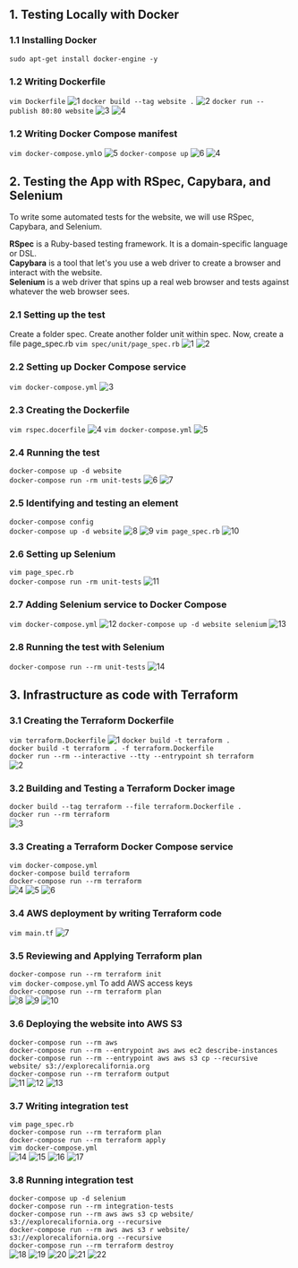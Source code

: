 ## 1. Testing Locally with Docker

### 1.1 Installing Docker
`sudo apt-get install docker-engine -y`

### 1.2 Writing Dockerfile
`vim Dockerfile`
![1](https://user-images.githubusercontent.com/102405945/214835747-74afa794-87e0-4443-9836-5c4feaafa175.png)
`docker build --tag website .`
![2](https://user-images.githubusercontent.com/102405945/214835949-b925dd1d-4477-4876-a464-c2332372fe63.png)
`docker run --publish 80:80 website`
![3](https://user-images.githubusercontent.com/102405945/214836098-1f5ecbfe-8bec-4225-b3a4-986792338508.png)
![4](https://user-images.githubusercontent.com/102405945/214836107-e3ee822c-a7e3-4907-980b-7e7dac083b7a.png)

### 1.2 Writing Docker Compose manifest
`vim docker-compose.yml`o
![5](https://user-images.githubusercontent.com/102405945/214836623-9ed301c7-b2f4-4246-a2e3-f86b8b2691d5.png)
`docker-compose up`
![6](https://user-images.githubusercontent.com/102405945/214836692-f1fcb346-7363-4ea3-929a-1055777a2530.png)
![4](https://user-images.githubusercontent.com/102405945/214836707-21f8402c-83fe-458b-930c-0acc85c5ad19.png)



## 2. Testing the App with RSpec, Capybara, and Selenium

To write some automated tests for the website, we will use RSpec, Capybara, and Selenium.

**RSpec** is a Ruby-based testing framework. It is a domain-specific language or DSL. <br>
**Capybara** is a tool that let's you use a web driver to create a browser and interact with the website. <br>
**Selenium** is a web driver that spins up a real web browser and tests against whatever the web browser sees. <br>

### 2.1 Setting up the test
Create a folder spec. Create another folder unit within spec. Now, create a file page_spec.rb
`vim spec/unit/page_spec.rb`
![1](https://user-images.githubusercontent.com/102405945/215341121-c02bbcb0-5d74-4b6d-9de1-a09bf151f53f.png)
![2](https://user-images.githubusercontent.com/102405945/215341128-21842d72-2769-485e-bb14-1f5474e5d6bb.png)

### 2.2 Setting up Docker Compose service
`vim docker-compose.yml`
![3](https://user-images.githubusercontent.com/102405945/215341356-be088395-f33a-42b4-baa4-69a44c584055.png)

### 2.3 Creating the Dockerfile
`vim rspec.docerfile`
![4](https://user-images.githubusercontent.com/102405945/215342122-b5feb02b-667e-4ac6-8060-1c00809491b3.png)
`vim docker-compose.yml`
![5](https://user-images.githubusercontent.com/102405945/215342133-a2b29125-cc1a-4927-bbd7-c4e405603820.png)

### 2.4 Running the test
`docker-compose up -d website` <br>
`docker-compose run -rm unit-tests`
![6](https://user-images.githubusercontent.com/102405945/215343030-af70d852-6303-4a3c-aeee-d1df47e03063.png)
![7](https://user-images.githubusercontent.com/102405945/215343034-5d4508cb-24c1-463e-ab40-7cd778933eac.png)

### 2.5 Identifying and testing an element
`docker-compose config` <br>
`docker-compose up -d website`
![8](https://user-images.githubusercontent.com/102405945/215343521-67b8b914-5ca6-4d2e-a1fb-24fc6fe1c4d1.png)
![9](https://user-images.githubusercontent.com/102405945/215343528-9ed9bea5-b8cf-4a9a-a120-6ae874d41648.png)
`vim page_spec.rb`
![10](https://user-images.githubusercontent.com/102405945/215343540-b4495a2a-846e-43e3-b7fa-85dd72f757dc.png)

### 2.6 Setting up Selenium
`vim page_spec.rb` <br>
`docker-compose run -rm unit-tests`
![11](https://user-images.githubusercontent.com/102405945/215344222-93eea3f6-43a3-4a4c-971c-66b832fd9739.png)

### 2.7 Adding Selenium service to Docker Compose
`vim docker-compose.yml`
![12](https://user-images.githubusercontent.com/102405945/215344574-afad248a-22e0-4578-919e-d6181f409c7f.png)
`docker-compose up -d website selenium`
![13](https://user-images.githubusercontent.com/102405945/215344582-16268af1-39ae-46e2-9670-60e827b3d298.png)

### 2.8 Running the test with Selenium
`docker-compose run --rm unit-tests`
![14](https://user-images.githubusercontent.com/102405945/215344859-b8b1543d-42f8-47be-80a4-6eb14d38e829.png)


## 3. Infrastructure as code with Terraform

### 3.1 Creating the Terraform Dockerfile
`vim terraform.Dockerfile`
![1](https://user-images.githubusercontent.com/102405945/215345670-a14cc7a9-1a38-443d-babc-d207b0a7062d.png)
`docker build -t terraform .` <br>
`docker build -t terraform . -f terraform.Dockerfile` <br>
`docker run --rm --interactive --tty --entrypoint sh terraform` <br>
![2](https://user-images.githubusercontent.com/102405945/215345676-212cc641-562c-41ef-a414-02eb7afca560.png)

### 3.2 Building and Testing a Terraform Docker image
`docker build --tag terraform --file terraform.Dockerfile .` <br>
`docker run --rm terraform` <br>
![3](https://user-images.githubusercontent.com/102405945/215531365-58e35f58-b140-4b47-a79f-5fcfba7e6c20.png)

### 3.3 Creating a Terraform Docker Compose service
`vim docker-compose.yml` <br>
`docker-compose build terraform` <br>
`docker-compose run --rm terraform` <br>
![4](https://user-images.githubusercontent.com/102405945/215531692-06a0095b-25a4-4dc9-b9f0-9c0b8f4e3026.png)
![5](https://user-images.githubusercontent.com/102405945/215531709-8d3b391e-732d-43d9-936e-827a5d65417a.png)
![6](https://user-images.githubusercontent.com/102405945/215531733-fea476b1-d932-4ec1-aeb7-04595721aef8.png)

### 3.4 AWS deployment by writing Terraform code
`vim main.tf`
![7](https://user-images.githubusercontent.com/102405945/215531884-6c5a3bca-ae78-42ca-aeb9-7e5e2ed75573.png)

### 3.5 Reviewing and Applying Terraform plan
`docker-compose run --rm terraform init` <br>
`vim docker-compose.yml` To add AWS access keys <br>
`docker-compose run --rm terraform plan` <br>
![8](https://user-images.githubusercontent.com/102405945/215532184-c2fef23a-bf70-4c3b-8ef8-7dd16f39fee9.png)
![9](https://user-images.githubusercontent.com/102405945/215532206-a3221ee0-4279-4653-84af-591e0198a98c.png)
![10](https://user-images.githubusercontent.com/102405945/215532230-734e5140-35a2-495c-a225-f9e13e8036ec.png)

### 3.6 Deploying the website into AWS S3
`docker-compose run --rm aws` <br>
`docker-compose run --rm --entrypoint aws aws ec2 describe-instances` <br>
`docker-compose run --rm --entrypoint aws aws s3 cp --recursive website/ s3://explorecalifornia.org` <br>
`docker-compose run --rm terraform output` <br>
![11](https://user-images.githubusercontent.com/102405945/215532579-3fe10115-b192-4711-8132-21dc9d9b56e1.png)
![12](https://user-images.githubusercontent.com/102405945/215532600-6d2c629f-720d-4f95-971c-724a1cb07110.png)
![13](https://user-images.githubusercontent.com/102405945/215532614-c6ea1ad2-2437-45ae-93e9-095a28e1a102.png)

### 3.7 Writing integration test
`vim page_spec.rb` <br>
`docker-compose run --rm terraform plan` <br>
`docker-compose run --rm terraform apply` <br>
`vim docker-compose.yml` <br>
![14](https://user-images.githubusercontent.com/102405945/215532914-d9322582-ab23-4781-9600-c1aa700edb4f.png)
![15](https://user-images.githubusercontent.com/102405945/215532942-854c7fda-2d8b-4c58-bc64-28936ab69f92.png)
![16](https://user-images.githubusercontent.com/102405945/215532975-ac99ac73-ff91-45bc-b6b0-0e65c6e505e4.png)
![17](https://user-images.githubusercontent.com/102405945/215532996-b1041f95-3d88-4661-9e42-87b35374280e.png)

### 3.8 Running integration test
`docker-compose up -d selenium` <br>
`docker-compose run --rm integration-tests` <br>
`docker-compose run --rm aws aws s3 cp website/ s3://explorecalifornia.org --recursive` <br>
`docker-compose run --rm aws aws s3 r website/ s3://explorecalifornia.org --recursive` <br>
`docker-compose run --rm terraform destroy` <br>
![18](https://user-images.githubusercontent.com/102405945/215533323-d5c4e4b4-f7b9-49b8-9258-39cc78fcf82e.png)
![19](https://user-images.githubusercontent.com/102405945/215533390-0846a470-36d2-433a-be5a-112734e88049.png)
![20](https://user-images.githubusercontent.com/102405945/215533456-cd31e89b-a0e2-4c72-a073-ba8b63d99734.png)
![21](https://user-images.githubusercontent.com/102405945/215533496-1b9d5aa3-058c-4b7f-ad5f-b4a14471365a.png)
![22](https://user-images.githubusercontent.com/102405945/215533512-6bcc5716-dfdb-4008-9b0e-211cc5b4a905.png)
